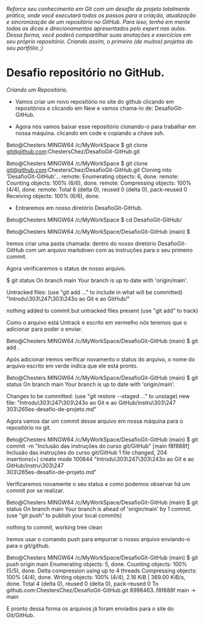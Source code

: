 *Reforce seu conhecimento em Git com um desafio de projeto totalmente prático, onde você executará todos os passos para a criação, atualização e sincronização de um repositório no GitHub. Para isso, tenha em mente todas as dicas e direcionamentos apresentados pelo expert nas aulas. Dessa forma, você poderá compartilhar suas anotações e exercícios em seu próprio repositório. Criando assim, o primeiro (de muitos) projetos do seu portfólio ;)*

# Desafio repositório no GitHub.

*Criando um Repositório.*

- Vamos criar um novo repositório no site do github clicando em repositórios e clicando em New e vamos chama-lo de:  DesafioGit-GitHub.

- Agora nós vamos baixar esse repositório clonando-o para trabalhar em nossa máquina. clicando em code e copiando a chave ssh.

Beto@Chesters MINGW64 /c/MyWorkSpace
$ git clone git@github.com:ChestersChez/DesafioGit-GitHub.git

Beto@Chesters MINGW64 /c/MyWorkSpace
$ git clone git@github.com:ChestersChez/DesafioGit-GitHub.git
Cloning into 'DesafioGit-GitHub'...
remote: Enumerating objects: 6, done.
remote: Counting objects: 100% (6/6), done.
remote: Compressing objects: 100% (4/4), done.
remote: Total 6 (delta 0), reused 0 (delta 0), pack-reused 0
Receiving objects: 100% (6/6), done.

- Entraremos em nosso diretório DesafioGit-GitHub. 

Beto@Chesters MINGW64 /c/MyWorkSpace
$ cd DesafioGit-GitHub/

Beto@Chesters MINGW64 /c/MyWorkSpace/DesafioGit-GitHub (main)
$

Iremos criar uma pasta chamada:  dentro do nosso diretório DesafioGit-GitHub com um arquivo markdown com as instruções para o seu primeiro commit.

Agora verificaremos o status de nosso arquivo.

$ git status
On branch main
Your branch is up to date with 'origin/main'.

Untracked files:
  (use "git add <file>..." to include in what will be committed)
        "Introdu\303\247\303\243o ao Git e ao GitHub/"

nothing added to commit but untracked files present (use "git add" to track)

Como o arquivo está Untrack e escrito em vermelho nós teremos que o adicionar para poder o enviar.

Beto@Chesters MINGW64 /c/MyWorkSpace/DesafioGit-GitHub (main)
$ git add .

Após adicionar iremos verificar novamento o status do arquivo, o nome do arquivo escrito em verde indica que ele está pronto.

Beto@Chesters MINGW64 /c/MyWorkSpace/DesafioGit-GitHub (main)
$ git status
On branch main
Your branch is up to date with 'origin/main'.

Changes to be committed:
  (use "git restore --staged <file>..." to unstage)
        new file:   "Introdu\303\247\303\243o ao Git e ao GitHub/instru\303\247\
303\265es-desafio-de-projeto.md"

Agora vamos dar um commit desse arquivo em nossa máquina para o repositório no git.

Beto@Chesters MINGW64 /c/MyWorkSpace/DesafioGit-GitHub (main)
$ git commit -m "Inclusão das instruções do curso git/GitHub"
[main f8f888f] Inclusão das instruções do curso git/GitHub
 1 file changed, 204 insertions(+)
 create mode 100644 "Introdu\303\247\303\243o ao Git e ao GitHub/instru\303\247\
303\265es-desafio-de-projeto.md"

Verificaremos novamente o seu status e como podemos observar há um commit por se realizar.

Beto@Chesters MINGW64 /c/MyWorkSpace/DesafioGit-GitHub (main)
$ git status
On branch main
Your branch is ahead of 'origin/main' by 1 commit.
  (use "git push" to publish your local commits)

nothing to commit, working tree clean

Iremos usar o comando push para empurrar o nosso arquivo enviando-o para o git/github.

Beto@Chesters MINGW64 /c/MyWorkSpace/DesafioGit-GitHub (main)
$ git push origin main
Enumerating objects: 5, done.
Counting objects: 100% (5/5), done.
Delta compression using up to 4 threads
Compressing objects: 100% (4/4), done.
Writing objects: 100% (4/4), 2.16 KiB | 369.00 KiB/s, done.
Total 4 (delta 0), reused 0 (delta 0), pack-reused 0
To github.com:ChestersChez/DesafioGit-GitHub.git
   8998463..f8f888f  main -> main

E pronto dessa forma os arquivos já foram enviados para o site do Git/GitHub.



































